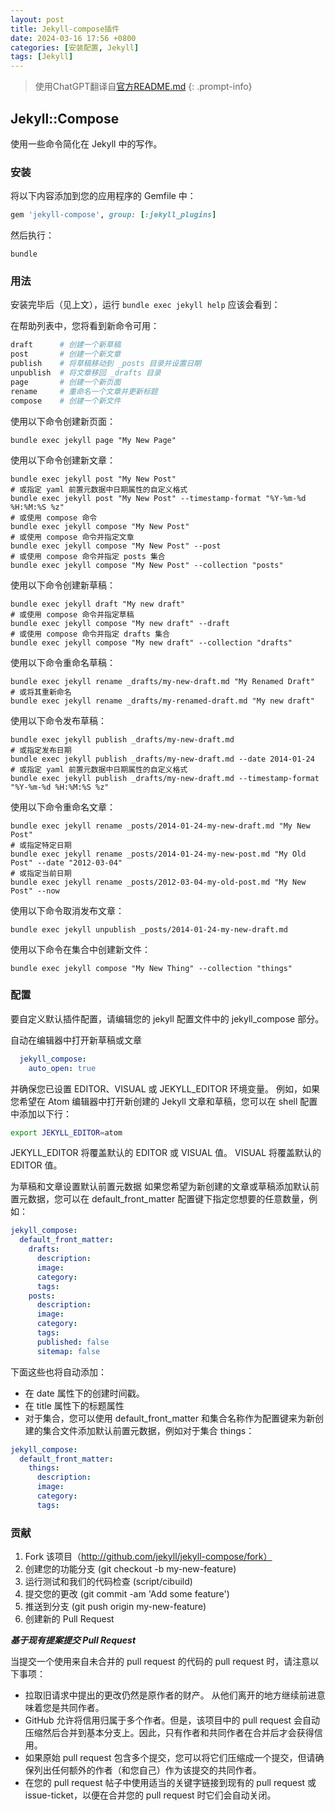 ```yaml
---
layout: post
title: Jekyll-compose插件
date: 2024-03-16 17:56 +0800
categories: [安装配置, Jekyll]
tags: [Jekyll]
---
```

> 使用ChatGPT翻译自[官方README.md](https://github.com/jekyll/jekyll-compose/blob/master/README.md)
{: .prompt-info}
## Jekyll::Compose
使用一些命令简化在 Jekyll 中的写作。

### 安装
将以下内容添加到您的应用程序的 Gemfile 中：

```ruby
gem 'jekyll-compose', group: [:jekyll_plugins]
```
然后执行：
```shell
bundle
```
### 用法
安装完毕后（见上文），运行 `bundle exec jekyll help` 应该会看到：

在帮助列表中，您将看到新命令可用：

```sh
draft      # 创建一个新草稿
post       # 创建一个新文章
publish    # 将草稿移动到 _posts 目录并设置日期
unpublish  # 将文章移回 _drafts 目录
page       # 创建一个新页面
rename     # 重命名一个文章并更新标题
compose    # 创建一个新文件
```
使用以下命令创建新页面：

```shell
bundle exec jekyll page "My New Page"
```
使用以下命令创建新文章：

```shell
bundle exec jekyll post "My New Post"
# 或指定 yaml 前置元数据中日期属性的自定义格式
bundle exec jekyll post "My New Post" --timestamp-format "%Y-%m-%d %H:%M:%S %z"
# 或使用 compose 命令
bundle exec jekyll compose "My New Post"
# 或使用 compose 命令并指定文章
bundle exec jekyll compose "My New Post" --post
# 或使用 compose 命令并指定 posts 集合
bundle exec jekyll compose "My New Post" --collection "posts"
```

使用以下命令创建新草稿：

```shell
bundle exec jekyll draft "My new draft"
# 或使用 compose 命令并指定草稿
bundle exec jekyll compose "My new draft" --draft
# 或使用 compose 命令并指定 drafts 集合
bundle exec jekyll compose "My new draft" --collection "drafts"
```

使用以下命令重命名草稿：

```shell
bundle exec jekyll rename _drafts/my-new-draft.md "My Renamed Draft"
# 或将其重新命名
bundle exec jekyll rename _drafts/my-renamed-draft.md "My new draft"
```

使用以下命令发布草稿：

```shell
bundle exec jekyll publish _drafts/my-new-draft.md
# 或指定发布日期
bundle exec jekyll publish _drafts/my-new-draft.md --date 2014-01-24
# 或指定 yaml 前置元数据中日期属性的自定义格式
bundle exec jekyll publish _drafts/my-new-draft.md --timestamp-format "%Y-%m-%d %H:%M:%S %z"
```

使用以下命令重命名文章：

```shell
bundle exec jekyll rename _posts/2014-01-24-my-new-draft.md "My New Post"
# 或指定特定日期
bundle exec jekyll rename _posts/2014-01-24-my-new-post.md "My Old Post" --date "2012-03-04"
# 或指定当前日期
bundle exec jekyll rename _posts/2012-03-04-my-old-post.md "My New Post" --now
```

使用以下命令取消发布文章：

```shell
bundle exec jekyll unpublish _posts/2014-01-24-my-new-draft.md
```

使用以下命令在集合中创建新文件：

```shell
bundle exec jekyll compose "My New Thing" --collection "things"
```

### 配置
要自定义默认插件配置，请编辑您的 jekyll 配置文件中的 jekyll_compose 部分。

自动在编辑器中打开新草稿或文章
```yaml
  jekyll_compose:
    auto_open: true
```
并确保您已设置 EDITOR、VISUAL 或 JEKYLL_EDITOR 环境变量。
例如，如果您希望在 Atom 编辑器中打开新创建的 Jekyll 文章和草稿，您可以在 shell 配置中添加以下行：

```sh
export JEKYLL_EDITOR=atom
```
JEKYLL_EDITOR 将覆盖默认的 EDITOR 或 VISUAL 值。
VISUAL 将覆盖默认的 EDITOR 值。

为草稿和文章设置默认前置元数据
如果您希望为新创建的文章或草稿添加默认前置元数据，您可以在 default_front_matter 配置键下指定您想要的任意数量，例如：

```yaml
jekyll_compose:
  default_front_matter:
    drafts:
      description:
      image:
      category:
      tags:
    posts:
      description:
      image:
      category:
      tags:
      published: false
      sitemap: false
```
下面这些也将自动添加：
- 在 date 属性下的创建时间戳。
- 在 title 属性下的标题属性
- 对于集合，您可以使用 default_front_matter 和集合名称作为配置键来为新创建的集合文件添加默认前置元数据，例如对于集合 things：

```yaml
jekyll_compose:
  default_front_matter:
    things:
      description:
      image:
      category:
      tags:
```
### 贡献
1. Fork 该项目（http://github.com/jekyll/jekyll-compose/fork）
2. 创建您的功能分支 (git checkout -b my-new-feature)
3. 运行测试和我们的代码检查 (script/cibuild)
4. 提交您的更改 (git commit -am 'Add some feature')
5. 推送到分支 (git push origin my-new-feature)
6. 创建新的 Pull Request

***基于现有提案提交 Pull Request***

当提交一个使用来自未合并的 pull request 的代码的 pull request 时，请注意以下事项：

- 拉取旧请求中提出的更改仍然是原作者的财产。 从他们离开的地方继续前进意味着您是共同作者。
- GitHub 允许将信用归属于多个作者。但是，该项目中的 pull request 会自动压缩然后合并到基本分支上。因此，只有作者和共同作者在合并后才会获得信用。
- 如果原始 pull request 包含多个提交，您可以将它们压缩成一个提交，但请确保列出任何额外的作者（和您自己）作为该提交的共同作者。
- 在您的 pull request 帖子中使用适当的关键字链接到现有的 pull request 或 issue-ticket，以便在合并您的 pull request 时它们会自动关闭。
